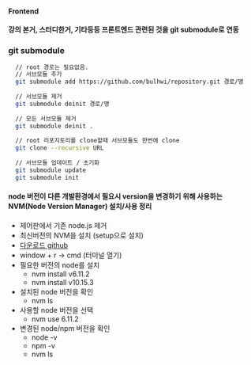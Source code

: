 #### Frontend
**강의 본거, 스터디한거, 기타등등 프론트엔드 관련된 것을 git submodule로 연동**

### git submodule 
```bash
  // root 경로는 필요없음.
  // 서브모듈 추가
  git submodule add https://github.com/bulhwi/repository.git 경로/명
  
  // 서브모듈 제거
  git submodule deinit 경로/명
  
  // 모든 서브모듈 제거
  git submodule deinit .
  
  // root 리포지토리를 clone할때 서브모듈도 한번에 clone
  git clone --recursive URL
  
  // 서브모듈 업데이트 / 초기화
  git submodule update
  git submodule init
```

#### node 버전이 다른 개발환경에서 필요시 version을 변경하기 위해 사용하는 NVM(Node Version Manager) 설치/사용 정리  

* 제어판에서 기존 node.js 제거
* 최신버전의 NVM을 설치 (setup으로 설치)
* [다운로드 github](https://github.com/coreybutler/nvm-windows/releases)
* window + r -> cmd (터미널 열기)
* 필요한 버전의 node를 설치
    * nvm install v6.11.2
    * nvm install v10.15.3
* 설치된 node 버전을 확인
    * nvm ls
* 사용할 node 버전을 선택
    * nvm use 6.11.2
* 변경된 node/npm 버전을 확인
    * node -v
    * npm -v
    * nvm ls